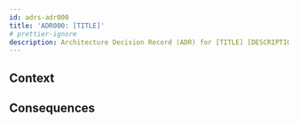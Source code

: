 ```yaml
---
id: adrs-adr000
title: 'ADR000: [TITLE]'
# prettier-ignore
description: Architecture Decision Record (ADR) for [TITLE] [DESCRIPTION]
---
```


<!-- These documents have names that are short noun phrases. For example, "ADR001: Deployment on Ruby on Rails 3.0.10" or "ADR009: LDAP for Multitenant Integration" -->

## Context

<!--
This section describes the forces at play, including technological, political, social, and project local. These forces are probably in tension, and should be called out as such. The language in this section is >
## Decision

<!-- This section describes our response to these forces. It is stated in full sentences, with active voice. "We will ..." -->

## Consequences

<!-- This section describes the resulting context, after applying the decision. All consequences should be listed here, not just the "positive" ones. A particular decision may have positive, negative, and neutr>
<!-- This template is taken from a blog post by Michael Nygard http://thinkrelevance.com/blog/2011/11/15/documenting-architecture-decisions -->

